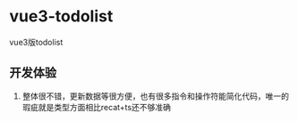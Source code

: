# vue3-todolist

vue3版todolist

## 开发体验

1. 整体很不错，更新数据等很方便，也有很多指令和操作符能简化代码，唯一的瑕疵就是类型方面相比recat+ts还不够准确
